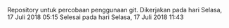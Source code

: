 Repository untuk percobaan penggunaan git.
Dikerjakan pada hari Selasa, 17 Juli 2018 05:15
Selesai pada hari Selasa, 17 Juli 2018 11:43
